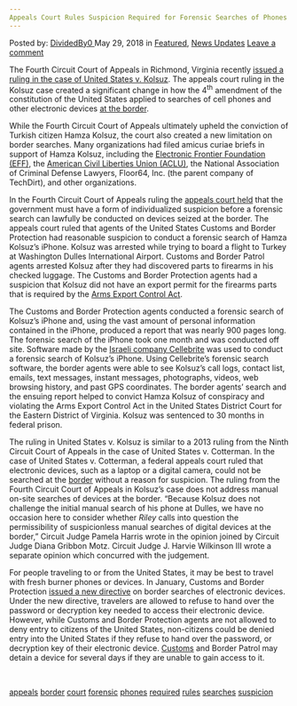 ```yaml
---
Appeals Court Rules Suspicion Required for Forensic Searches of Phones at Border
---
```

<article class="post-listing post-25856 post type-post status-publish format-standard has-post-thumbnail hentry 
 tag-appeals tag-border tag-court tag-forensic tag-phones tag-required tag-rules tag-searches tag-suspicion">
<div class="post-inner">
<span>Posted by: <a href="https://www.deepdotweb.com/author/dividedby0/" title="">DividedBy0 </a></span>
<span>May 29, 2018</span>
<span>in <a href="https://www.deepdotweb.com/category/deepdot-news/" rel="category tag">Featured</a>, <a href="https://www.deepdotweb.com/category/news-updates/" rel="category tag">News Updates</a></span>
<span><a href="https://www.deepdotweb.com/2018/05/29/appeals-court-rules-suspicion-required-for-forensic-searches-of-phones-at-border/#respond">Leave a comment</a></span>


<p>The Fourth Circuit Court of Appeals in Richmond, Virginia recently <a href="http://www.ca4.uscourts.gov/opinions/164687.P.pdf">issued a ruling in the case of United States v. Kolsuz</a>. The appeals court ruling in the Kolsuz case created a significant change in how the 4<sup>th</sup> amendment of the constitution of the United States applied to searches of cell phones and other electronic devices <a href="https://www.deepdotweb.com/2018/05/15/french-dark-web-drug-defendant-losses-evidence-over-border-inspection/">at the border</a>.</p>
<p>While the Fourth Circuit Court of Appeals ultimately upheld the conviction of Turkish citizen Hamza Kolsuz, the court also created a new limitation on border searches. Many organizations had filed amicus curiae briefs in support of Hamza Kolsuz, including the <a href="https://www.eff.org/deeplinks/2018/05/fourth-circuit-rules-suspicionless-forensic-searches-electronic-devices-border-are">Electronic Frontier Foundation (EFF)</a>, the <a href="https://www.aclu.org/blog/privacy-technology/privacy-borders-and-checkpoints/another-federal-court-rules-fourth-amendment">American Civil Liberties Union (ACLU)</a>, the National Association of Criminal Defense Lawyers, Floor64, Inc. (the parent company of TechDirt), and other organizations.</p>
<p>In the Fourth Circuit Court of Appeals ruling the <a href="https://reason.com/volokh/2018/05/09/important-fourth-circuit-ruling-on-cell">appeals court held</a> that the government must have a form of individualized suspicion before a forensic search can lawfully be conducted on devices seized at the border. The appeals court ruled that agents of the United States Customs and Border Protection had reasonable suspicion to conduct a forensic search of Hamza Kolsuz’s iPhone. Kolsuz was arrested while trying to board a flight to Turkey at Washington Dulles International Airport. Customs and Border Patrol agents arrested Kolsuz after they had discovered parts to firearms in his checked luggage. The Customs and Border Protection agents had a suspicion that Kolsuz did not have an export permit for the firearms parts that is required by the <a href="http://www.abajournal.com/news/article/forensic_search_of_cellphone_seized_at_border_requires_some_form_of_suspici">Arms Export Control Act</a>.</p>
<p>The Customs and Border Protection agents conducted a forensic search of Kolsuz’s iPhone and, using the vast amount of personal information contained in the iPhone, produced a report that was nearly 900 pages long. The forensic search of the iPhone took one month and was conducted off site. Software made by the <a href="https://www.deepdotweb.com/2016/11/08/israeli-security-company-can-crack-iphone-encryption-works-fbi/">Israeli company Cellebrite</a> was used to conduct a forensic search of Kolsuz’s iPhone. Using Cellebrite’s forensic search software, the border agents were able to see Kolsuz’s call logs, contact list, emails, text messages, instant messages, photographs, videos, web browsing history, and past GPS coordinates. The border agents’ search and the ensuing report helped to convict Hamza Kolsuz of conspiracy and violating the Arms Export Control Act in the United States District Court for the Eastern District of Virginia. Kolsuz was sentenced to 30 months in federal prison.</p>
<p>The ruling in United States v. Kolsuz is similar to a 2013 ruling from the Ninth Circuit Court of Appeals in the case of United States v. Cotterman. In the case of United States v. Cotterman, a federal appeals court ruled that electronic devices, such as a laptop or a digital camera, could not be searched at the <a href="https://www.deepdotweb.com/2017/07/08/new-bill-would-require-people-to-disclose/">border</a> without a reason for suspicion. The ruling from the Fourth Circuit Court of Appeals in Kolsuz’s case does not address manual on-site searches of devices at the border. “Because Kolsuz does not challenge the initial manual search of his phone at Dulles, we have no occasion here to consider whether <em>Riley </em>calls into question the permissibility of suspicionless manual searches of digital devices at the border,” Circuit Judge Pamela Harris wrote in the opinion joined by Circuit Judge Diana Gribbon Motz. Circuit Judge J. Harvie Wilkinson III wrote a separate opinion which concurred with the judgement.</p>
<p>For people traveling to or from the United States, it may be best to travel with fresh burner phones or devices. In January, Customs and Border Protection <a href="http://www.cbc.ca/news/technology/usa-border-phones-search-1.4494371">issued a new directive</a> on border searches of electronic devices. Under the new directive, travelers are allowed to refuse to hand over the password or decryption key needed to access their electronic device. However, while Customs and Border Protection agents are not allowed to deny entry to citizens of the United States, non-citizens could be denied entry into the United States if they refuse to hand over the password, or decryption key of their electronic device. <a href="https://www.deepdotweb.com/tag/customs/">Customs</a> and Border Patrol may detain a device for several days if they are unable to gain access to it.</p>
<p>&nbsp;</p>
</div>
<a href="https://www.deepdotweb.com/tag/appeals/" rel="tag">appeals</a> <a href="https://www.deepdotweb.com/tag/border/" rel="tag">border</a> <a href="https://www.deepdotweb.com/tag/court/" rel="tag">court</a> <a href="https://www.deepdotweb.com/tag/forensic/" rel="tag">forensic</a> <a href="https://www.deepdotweb.com/tag/phones/" rel="tag">phones</a> <a href="https://www.deepdotweb.com/tag/required/" rel="tag">required</a> <a href="https://www.deepdotweb.com/tag/rules/" rel="tag">rules</a> <a href="https://www.deepdotweb.com/tag/searches/" rel="tag">searches</a> <a href="https://www.deepdotweb.com/tag/suspicion/" rel="tag">suspicion</a></span> <span style="display:none" class="updated">2018-05-29<a href="https://www.deepdotweb.com/author/dividedby0/" title="Posts by DividedBy0" rel="author">DividedBy0</a></strong></div>
</div>
</article>

